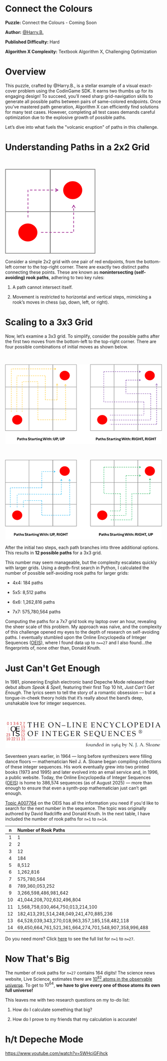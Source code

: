 # Connect the Colours

__Puzzle:__ Connect the Colours - Coming Soon

__Author:__ [@Harry.B.](https://www.codingame.com/profile/d926a93cb394ded661b204822965c5fa7122915)

__Published Difficulty:__ Hard

__Algorithm X Complexity:__ Textbook Algorithm X, Challenging Optimization

# Overview

This puzzle, crafted by @Harry.B., is a stellar example of a visual exact-cover problem using the CodinGame SDK. It earns two thumbs up for its engaging design! To succeed, you’ll need sharp grid-navigation skills to generate all possible paths between pairs of same-colored endpoints. Once you’ve mastered path generation, Algorithm X can efficiently find solutions for many test cases. However, completing all test cases demands careful optimization due to the explosive growth of possible paths.

Let’s dive into what fuels the "volcanic eruption" of paths in this challenge.

# Understanding Paths in a 2x2 Grid

<BR><BR>
![Connect the Colours 2x2](ConnectColoursPaths2x2.png)
<BR>

Consider a simple 2x2 grid with one pair of red endpoints, from the bottom-left corner to the top-right corner. There are exactly two distinct paths connecting these points. These are known as **nonintersecting (self-avoiding) rook paths**, adhering to two key rules:

1. A path cannot intersect itself.

1. Movement is restricted to horizontal and vertical steps, mimicking a rook’s moves in chess (up, down, left, or right).

# Scaling to a 3x3 Grid

Now, let’s examine a 3x3 grid. To simplify, consider the possible paths after the first two moves from the bottom-left to the top-right corner. There are four possible combinations of initial moves as shown below.

<BR><BR>
![Connect the Colours 3x3 (1 of 2)](ConnectColoursPaths1.png)
<BR>

<BR><BR>
![Connect the Colours 3x3 (2 of 2)](ConnectColoursPaths2.png)
<BR>

After the initial two steps, each path branches into three additional options. This results in __12 possible paths__ for a 3x3 grid.

This number may seem manageable, but the complexity escalates quickly with larger grids. Using a depth-first search in Python, I calculated the number of possible self-avoiding rook paths for larger grids:

* 4x4: 184 paths

* 5x5: 8,512 paths

* 6x6: 1,262,816 paths

* 7x7: 575,780,564 paths

Computing the paths for a 7x7 grid took my laptop over an hour, revealing the sheer scale of this problem. My approach was naïve, and the complexity of this challenge opened my eyes to the depth of research on self-avoiding paths. I eventually stumbled upon the Online Encyclopedia of Integer Sequences ([OEIS](https://oeis.org/wiki/Main_Page)), where I found data up to `n==27` and I also found...the fingerprints of, none other than, Donald Knuth.

# Just Can't Get Enough

In 1981, pioneering English electronic band Depeche Mode released their debut album _Speak & Spell_, featuring their first Top 10 hit, _Just Can’t Get Enough_. The lyrics seem to tell the story of a romantic obsession — but a tongue-in-cheek theory holds that it’s really about the band’s deep, unshakable love for integer sequences.

<BR><BR>
![The On-Line Encyclopedia of Integer Sequences](OEISBanner.jpg)
<BR>

Seventeen years earlier, in 1964 — long before synthesizers were filling dance floors — mathematician Neil J. A. Sloane began compiling collections of these integer sequences. His work eventually grew into two printed books (1973 and 1995) and later evolved into an email service and, in 1996, a public website. Today, the Online Encyclopedia of Integer Sequences ([OEIS](https://oeis.org/wiki/Main_Page)) is home to 386,574 sequences (as of August 2025) — more than enough to ensure that even a synth-pop mathematician just can’t get enough.

[Topic A007764](https://oeis.org/A007764) on the OEIS has all the information you need if you'd like to search for the next number in the sequence. The topic was originally authored by David Radcliffe and Donald Knuth. In the next table, I have included the number of rook paths for `n=1` to `n=14`.

|n|Number of Rook Paths|
|:---:|:---|
|1|1|
|2|2|
|3|12|
|4|184|
|5|8,512|
|6|1,262,816|
|7|575,780,564|
|8|789,360,053,252|
|9|3,266,598,486,981,642|
|10|41,044,208,702,632,496,804|
|11|1,568,758,030,464,750,013,214,100|
|12|182,413,291,514,248,049,241,470,885,236|
|13|64,528,039,343,270,018,963,357,185,158,482,118|
|14|69,450,664,761,521,361,664,274,701,548,907,358,996,488|

Do you need more? Click [here](https://oeis.org/A007764/b007764.txt) to see the full list for `n=1` to `n=27`.

# Now That's Big

The number of rook paths for `n=27` contains 164 digits! The science news website, Live Science, estimates there are [$10^{82}$ atoms in the observable universe](https://www.livescience.com/how-many-atoms-in-universe.html). To get to $10^{64}$, __we have to give every one of those atoms its own full universe!__

This leaves me with two research questions on my to-do list:

1. How do I calculate something that big?

2. How do I prove to my friends that my calculation is accurate!

# h/t Depeche Mode

https://www.youtube.com/watch?v=5WHcjGFihck
